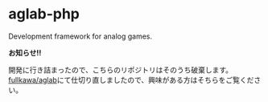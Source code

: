 aglab-php
=====

Development framework for analog games.

**お知らせ!!**

開発に行き詰まったので、こちらのリポジトリはそのうち破棄します。
[fullkawa/aglab](https://github.com/fullkawa/aglab)にて仕切り直しましたので、興味がある方はそちらをご覧ください。
